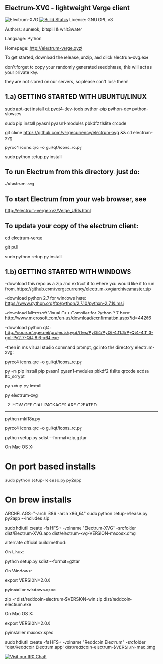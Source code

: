 Electrum-XVG - lightweight Verge client
------------------------------------------------
![Electrum-XVG](https://raw.githubusercontent.com/vergecurrency/electrum-xvg/master/electrumlogo.png)
[![Build Status](https://travis-ci.org/vergecurrency/electrum-xvg.svg?branch=master)](https://travis-ci.org/vergecurrency/electrum-xvg)
Licence: GNU GPL v3

Authors: sunerok, bitspill & whit3water

Language: Python

Homepage: http://electrum-verge.xyz/

To get started, download the release, unzip, and click electrum-xvg.exe

don't forget to copy your randomly generated seedphrase, this will act as your private key.

they are not stored on our servers, so please don't lose them!



1.a) GETTING STARTED WITH UBUNTU/LINUX
------------------
sudo apt-get install git pyqt4-dev-tools python-pip python-dev python-slowaes

sudo pip install pyasn1 pyasn1-modules pbkdf2 tlslite qrcode

git clone https://github.com/vergecurrency/electrum-xvg && cd electrum-xvg

pyrcc4 icons.qrc -o gui/qt/icons_rc.py

sudo python setup.py install

To run Electrum from this directory, just do:
---------------------------------------------
  ./electrum-xvg

To start Electrum from your web browser, see
--------------------------------------------
http://electrum-verge.xyz/Verge_URIs.html

To update your copy of the electrum client:
-------------------------------------------
cd electrum-verge

git pull

sudo python setup.py install

1.b) GETTING STARTED WITH WINDOWS
------------------

-download this repo as a zip and extract it to where you would like it to run from. 
https://github.com/vergecurrency/electrum-xvg/archive/master.zip

-download python 2.7 for windows here: https://www.python.org/ftp/python/2.7.10/python-2.7.10.msi

-download Microsoft Visual C++ Compiler for Python 2.7 here: http://www.microsoft.com/en-us/download/confirmation.aspx?id=44266

-download python qt4: http://sourceforge.net/projects/pyqt/files/PyQt4/PyQt-4.11.3/PyQt4-4.11.3-gpl-Py2.7-Qt4.8.6-x64.exe

-then in ms visual studio command prompt, go into the directory electrum-xvg:

pyrcc4 icons.qrc -o gui/qt/icons_rc.py

py -m pip install pip pyasn1 pyasn1-modules pbkdf2 tlslite qrcode ecdsa ltc_scrypt

py setup.py install

py electrum-xvg



2. HOW OFFICIAL PACKAGES ARE CREATED
------------------------------------

python mki18n.py

pyrcc4 icons.qrc -o gui/qt/icons_rc.py

python setup.py sdist --format=zip,gztar

On Mac OS X:

  # On port based installs
  
  sudo python setup-release.py py2app

  # On brew installs
  
  ARCHFLAGS="-arch i386 -arch x86_64" sudo python setup-release.py py2app --includes sip

  sudo hdiutil create -fs HFS+ -volname "Electrum-XVG" -srcfolder dist/Electrum-XVG.app dist/electrum-xvg-VERSION-macosx.dmg
  
  alternate official build method:
  
On Linux:

python setup.py sdist --format=gztar
  
On Windows:

export VERSION=2.0.0

pyinstaller windows.spec

zip -r dist/reddcoin-electrum-$VERSION-win.zip dist/reddcoin-electrum.exe

On Mac OS X:

export VERSION=2.0.0

pyinstaller macosx.spec

sudo hdiutil create -fs HFS+ -volname "Reddcoin Electrum" -srcfolder "dist/Reddcoin Electrum.app" dist/reddcoin-electrum-$VERSION-mac.dmg


[![Visit our IRC Chat!](https://kiwiirc.com/buttons/irc.freenode.net/VERGE.png)](https://kiwiirc.com/client/irc.freenode.net/?nick=xvg|?&theme=cli#VERGE)
